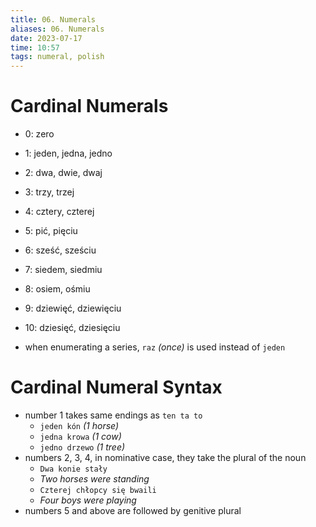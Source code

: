 ```yaml
---
title: 06. Numerals
aliases: 06. Numerals
date: 2023-07-17
time: 10:57
tags: numeral, polish
---
```


# Cardinal Numerals

- 0: zero
- 1: jeden, jedna, jedno
- 2: dwa, dwie, dwaj
- 3: trzy, trzej
- 4: cztery, czterej
- 5: pić, pięciu
- 6: sześć, sześciu
- 7: siedem, siedmiu
- 8: osiem, ośmiu
- 9: dziewięć, dziewięciu
- 10: dziesięć, dziesięciu

- when enumerating a series, `raz` *(once)* is used instead of `jeden`

# Cardinal Numeral Syntax
- number 1 takes same endings as `ten ta to`
	- `jeden kón` *(1 horse)*
	- `jedna krowa` *(1 cow)*
	- `jedno drzewo` *(1 tree)*
- numbers 2, 3, 4, in nominative case, they take the plural of the noun
	- `Dwa konie stały`
	- *Two horses were standing*
	- `Czterej chłopcy się bwaili`
	- *Four boys were playing*
- numbers 5 and above are followed by genitive plural 